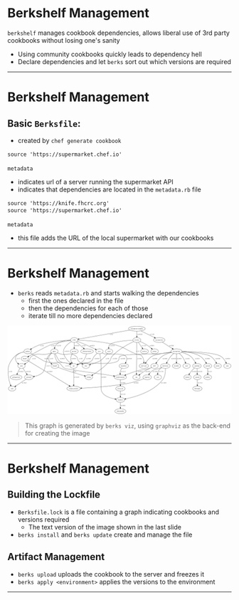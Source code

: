 # Berkshelf Management

`berkshelf` manages cookbook dependencies, allows liberal use of 3rd party
cookbooks without losing one's sanity

  - Using community cookbooks quickly leads to dependency hell
  - Declare dependencies and let `berks` sort out which versions are required

---

# Berkshelf Management

## Basic `Berksfile`:

  - created by `chef generate cookbook`

```
source 'https://supermarket.chef.io'

metadata
```
  - indicates url of a server running the supermarket API
  - indicates that dependencies are located in the `metadata.rb` file

```
source 'https://knife.fhcrc.org'
source 'https://supermarket.chef.io'

metadata
```

  - this file adds the URL of the local supermarket with our cookbooks

---

# Berkshelf Management

  - `berks` reads `metadata.rb` and starts walking the dependencies
    - first the ones declared in the file
    - then the dependencies for each of those
    - iterate till no more dependencies declared

  ![:scale 100%](img/graph.png)

> This graph is generated by `berks viz`, using `graphviz` as the back-end for
> creating the image

---

# Berkshelf Management

## Building the Lockfile

  - `Berksfile.lock` is a file containing a graph indicating cookbooks and
    versions required
    - The text version of the image shown in the last slide
  - `berks install` and `berks update` create and manage the file

## Artifact Management

  - `berks upload` uploads the cookbook to the server and freezes it
  - `berks apply <environment>` applies the versions to the environment

---
